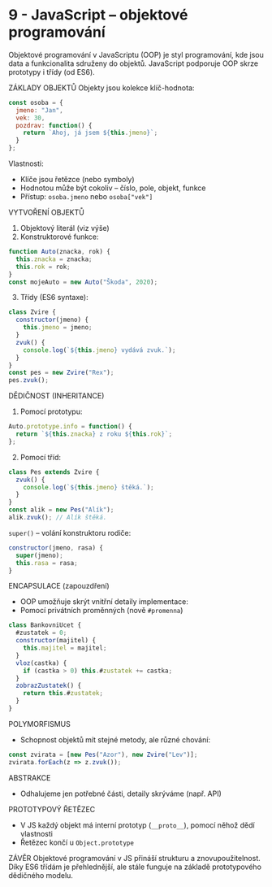 # 9 - JavaScript – objektové programování
Objektové programování v JavaScriptu (OOP) je styl programování, kde jsou data a funkcionalita sdruženy do objektů. JavaScript podporuje OOP skrze prototypy i třídy (od ES6).

ZÁKLADY OBJEKTŮ
Objekty jsou kolekce klíč-hodnota:

```javascript
const osoba = {
  jmeno: "Jan",
  vek: 30,
  pozdrav: function() {
    return `Ahoj, já jsem ${this.jmeno}`;
  }
};
```

Vlastnosti:

* Klíče jsou řetězce (nebo symboly)
* Hodnotou může být cokoliv – číslo, pole, objekt, funkce
* Přístup: `osoba.jmeno` nebo `osoba["vek"]`

VYTVOŘENÍ OBJEKTŮ

1. Objektový literál (viz výše)
2. Konstruktorové funkce:

```javascript
function Auto(znacka, rok) {
  this.znacka = znacka;
  this.rok = rok;
}
const mojeAuto = new Auto("Škoda", 2020);
```

3. Třídy (ES6 syntaxe):

```javascript
class Zvire {
  constructor(jmeno) {
    this.jmeno = jmeno;
  }
  zvuk() {
    console.log(`${this.jmeno} vydává zvuk.`);
  }
}
const pes = new Zvire("Rex");
pes.zvuk();
```

DĚDIČNOST (INHERITANCE)

1. Pomocí prototypu:

```javascript
Auto.prototype.info = function() {
  return `${this.znacka} z roku ${this.rok}`;
};
```

2. Pomocí tříd:

```javascript
class Pes extends Zvire {
  zvuk() {
    console.log(`${this.jmeno} štěká.`);
  }
}
const alik = new Pes("Alík");
alik.zvuk(); // Alík štěká.
```

`super()` – volání konstruktoru rodiče:

```javascript
constructor(jmeno, rasa) {
  super(jmeno);
  this.rasa = rasa;
}
```

ENCAPSULACE (zapouzdření)

* OOP umožňuje skrýt vnitřní detaily implementace:
* Pomocí privátních proměnných (nově `#promenna`)

```javascript
class BankovniUcet {
  #zustatek = 0;
  constructor(majitel) {
    this.majitel = majitel;
  }
  vloz(castka) {
    if (castka > 0) this.#zustatek += castka;
  }
  zobrazZustatek() {
    return this.#zustatek;
  }
}
```

POLYMORFISMUS

* Schopnost objektů mít stejné metody, ale různé chování:

```javascript
const zvirata = [new Pes("Azor"), new Zvire("Lev")];
zvirata.forEach(z => z.zvuk());
```

ABSTRAKCE

* Odhalujeme jen potřebné části, detaily skrýváme (např. API)

PROTOTYPOVÝ ŘETĚZEC

* V JS každý objekt má interní prototyp (`__proto__`), pomocí něhož dědí vlastnosti
* Řetězec končí u `Object.prototype`

ZÁVĚR
Objektové programování v JS přináší strukturu a znovupoužitelnost. Díky ES6 třídám je přehlednější, ale stále funguje na základě prototypového dědičného modelu.
